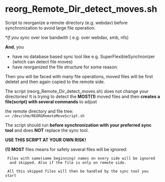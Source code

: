 # reorg_Remote_Dir_detect_moves.sh

Script to reorganize a remote directory (e.g. webdav) before synchronization 
 to avoid large file operation.

**If you sync* over low bandwith ( e.g. over webdav, smb, nfs)

**And**, you
   * have no database based sync tool like e.g. SuperFlexibleSynchronizer (which can detect file moves)
   * have reorganized the file structure for some reason. 

Then you will be faced with many file operations, moved files will be first deletet and then again copied to the remote side. 

The script (reorg_Remote_Dir_detect_moves.sh) does not change your directories!
It is trying to detect the **MOST(1)** moved files and then **creates a file(script) with several commands** to adjust 

the remote directory and file tree:  
`=> /dev/shm/REORGRemoteMoveScript.sh`
 
The script should run **before synchronization with your preferred sync tool** and 
does **NOT** replace the sync tool.

 **USE THIS SCRIPT AT YOUR OWN RISK!**


**(1) MOST** files means for safety several files will be ignored:

     Files with same(same beginning) names on every side will be ignored 
      and skipped. Also if the file is only on remote side. 
      
     All this skipped files will then be handled by the sync tool you start




